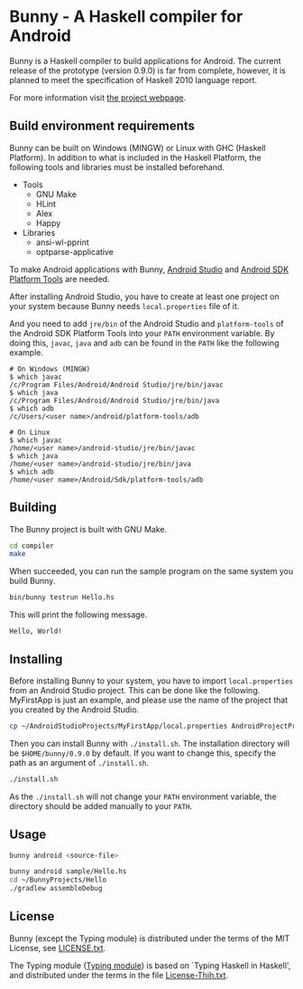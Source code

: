 Bunny - A Haskell compiler for Android
======================================

Bunny is a Haskell compiler to build applications for Android.
The current release of the prototype (version 0.9.0) is far
from complete, however,
it is planned to meet the specification of Haskell 2010 language report.

For more information visit [the project webpage](https://uhideyuki.sakura.ne.jp/studs/index.cgi/en/Bunny).


## Build environment requirements

Bunny can be built on Windows (MINGW) or Linux with GHC (Haskell Platform).
In addition to what is included in the Haskell Platform,
the following tools and libraries must be installed beforehand.

- Tools
  - GNU Make
  - HLint
  - Alex
  - Happy
- Libraries
  - ansi-wl-pprint
  - optparse-applicative

To make Android applications with Bunny,
[Android Studio](https://developer.android.com/studio)
and
[Android SDK Platform Tools](https://developer.android.com/studio/releases/platform-tools) are needed.

After installing Android Studio, you have to create at least one project
on your system because Bunny needs `local.properties` file of it.

And you need to add `jre/bin` of the Android Studio and `platform-tools` of
the Android SDK Platform Tools into your `PATH` environment variable.
By doing this, `javac`, `java` and `adb` can be found in the `PATH`
like the following example.

```
# On Windows (MINGW)
$ which javac
/c/Program Files/Android/Android Studio/jre/bin/javac
$ which java
/c/Program Files/Android/Android Studio/jre/bin/java
$ which adb
/c/Users/<user name>/android/platform-tools/adb
```

```
# On Linux
$ which javac
/home/<user name>/android-studio/jre/bin/javac
$ which java
/home/<user name>/android-studio/jre/bin/java
$ which adb
/home/<user name>/Android/Sdk/platform-tools/adb
```

## Building

The Bunny project is built with GNU Make.

```sh
cd compiler
make
```

When succeeded, you can run the sample program on the same system you build
Bunny. 


```sh
bin/bunny testrun Hello.hs
```

This will print the following message.

```
Hello, World!
```

## Installing

Before installing Bunny to your system, you have to import
`local.properties` from an Android Studio project.
This can be done like the following. MyFirstApp is just an example, and
please use the name of the project that you created by the Android Studio.

```sh
cp ~/AndroidStudioProjects/MyFirstApp/local.properties AndroidProjectPrototype/
```

Then you can install Bunny with `./install.sh`.
The installation directory will be `$HOME/bunny/0.9.0` by default.
If you want to change this, specify the path as an argument of `./install.sh`.

```sh
./install.sh
```

As the `./install.sh` will not change your `PATH` environment variable,
the directory should be added manually to your `PATH`.

## Usage

```sh
bunny android <source-file>
```

```sh
bunny android sample/Hello.hs
cd ~/BunnyProjects/Hello
./gradlew assembleDebug
```

## License

Bunny (except the Typing module) is distributed under the terms of the
MIT License, see [LICENSE.txt](LICENSE.txt).

The Typing module ([Typing module](compiler/src/Typing.hs)) is based on `Typing Haskell in Haskell', and
distributed under the terms in the file [License-Thih.txt](License-Thih.txt).
